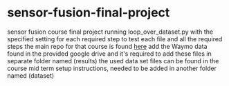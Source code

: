 # sensor-fusion-final-project
sensor fusion course final project
running loop_over_dataset.py with the specified setting for each required step to test each file and all the required steps 
the main repo for that course is found [here](https://github.com/udacity/nd013-c2-fusion-starter)
add the Waymo data found in the provided google drive and it's required to add these files in separate folder named (results)
the used data set files can be found in the course mid term setup instructions, needed to be added in another folder named (dataset)
